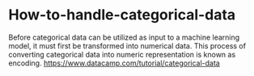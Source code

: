 # How-to-handle-categorical-data
Before categorical data can be utilized as input to a machine learning model, it must first be transformed into numerical data. This process of converting categorical data into numeric representation is known as encoding.  https://www.datacamp.com/tutorial/categorical-data
